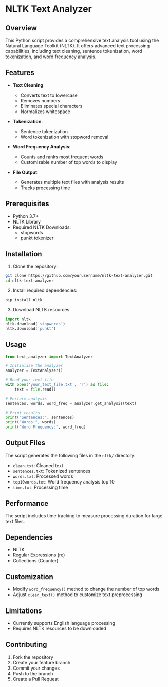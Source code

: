 # NLTK Text Analyzer

## Overview

This Python script provides a comprehensive text analysis tool using the Natural Language Toolkit (NLTK). It offers advanced text processing capabilities, including text cleaning, sentence tokenization, word tokenization, and word frequency analysis.

## Features

- **Text Cleaning**: 
  - Converts text to lowercase
  - Removes numbers
  - Eliminates special characters
  - Normalizes whitespace

- **Tokenization**:
  - Sentence tokenization
  - Word tokenization with stopword removal

- **Word Frequency Analysis**:
  - Counts and ranks most frequent words
  - Customizable number of top words to display

- **File Output**:
  - Generates multiple text files with analysis results
  - Tracks processing time

## Prerequisites

- Python 3.7+
- NLTK Library
- Required NLTK Downloads: 
  - stopwords
  - punkt tokenizer

## Installation

1. Clone the repository:
```bash
git clone https://github.com/yourusername/nltk-text-analyzer.git
cd nltk-text-analyzer
```

2. Install required dependencies:
```bash
pip install nltk
```

3. Download NLTK resources:
```python
import nltk
nltk.download('stopwords')
nltk.download('punkt')
```

## Usage

```python
from text_analyzer import TextAnalyzer

# Initialize the analyzer
analyzer = TextAnalyzer()

# Read your text file
with open('your_text_file.txt', 'r') as file:
    text = file.read()

# Perform analysis
sentences, words, word_freq = analyzer.get_analysis(text)

# Print results
print("Sentences:", sentences)
print("Words:", words)
print("Word Frequency:", word_freq)
```

## Output Files

The script generates the following files in the `nltk/` directory:
- `clean.txt`: Cleaned text
- `sentences.txt`: Tokenized sentences
- `words.txt`: Processed words
- `top10words.txt`: Word frequency analysis top 10
- `time.txt`: Processing time

## Performance

The script includes time tracking to measure processing duration for large text files.

## Dependencies

- NLTK
- Regular Expressions (re)
- Collections (Counter)

## Customization

- Modify `word_frequency()` method to change the number of top words
- Adjust `clean_text()` method to customize text preprocessing

## Limitations

- Currently supports English language processing
- Requires NLTK resources to be downloaded

## Contributing

1. Fork the repository
2. Create your feature branch
3. Commit your changes
4. Push to the branch
5. Create a Pull Request

